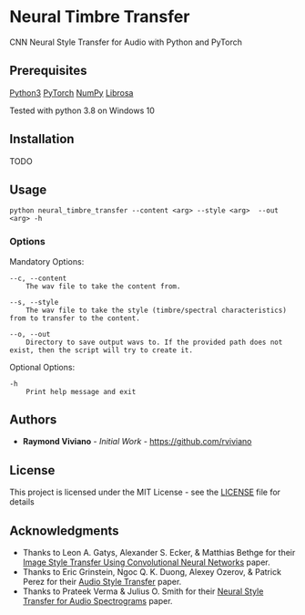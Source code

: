 # Neural Timbre Transfer
 CNN Neural Style Transfer for Audio with Python and PyTorch

## Prerequisites 
 [Python3](https://www.python.org/)
 [PyTorch](https://pytorch.org/)
 [NumPy](https://numpy.org/)
 [Librosa](https://librosa.org/doc/latest/index.html#)

 Tested with python 3.8 on Windows 10

## Installation 
 TODO
 
## Usage
 ```
 python neural_timbre_transfer --content <arg> --style <arg>  --out <arg> -h
 ```

### Options

 Mandatory Options:

    --c, --content  
        The wav file to take the content from.
    
    --s, --style    
        The wav file to take the style (timbre/spectral characteristics) from to transfer to the content.

    --o, --out
        Directory to save output wavs to. If the provided path does not exist, then the script will try to create it.

 Optional Options:

    -h             
        Print help message and exit


## Authors
 * **Raymond Viviano** - *Initial Work* - https://github.com/rviviano

## License
 This project is licensed under the MIT License - see the [LICENSE](https://github.com/rviviano/mudpie-sample-generator/blob/master/LICENSE) file for details

## Acknowledgments
 * Thanks to Leon A. Gatys, Alexander S. Ecker, & Matthias Bethge for their [Image Style Transfer Using Convolutional Neural Networks](https://www.cv-foundation.org/openaccess/content_cvpr_2016/papers/Gatys_Image_Style_Transfer_CVPR_2016_paper.pdf) paper.
 * Thanks to Eric Grinstein, Ngoc Q. K. Duong, Alexey Ozerov, & Patrick Perez for their [Audio Style Transfer](https://arxiv.org/pdf/1710.11385.pdf) paper.
 * Thanks to Prateek Verma & Julius O. Smith for their [Neural Style Transfer for Audio Spectrograms](https://arxiv.org/pdf/1801.01589.pdf) paper.
